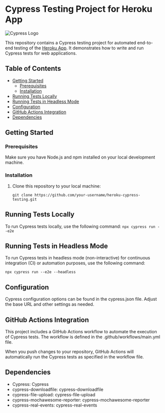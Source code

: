 # Cypress Testing Project for Heroku App

![Cypress Logo](https://encrypted-tbn0.gstatic.com/images?q=tbn:ANd9GcQ2TDjyxWeYk8OVtD1jaNfmsxJ1HhXPImaFAvx71MxahjSv9GHP-_T82XoSYUN4JJj9Cxk&usqp=CAU)

This repository contains a Cypress testing project for automated end-to-end testing of the [Heroku App](https://the-internet.herokuapp.com). It demonstrates how to write and run Cypress tests for web applications.

## Table of Contents
- [Getting Started](#getting-started)
  - [Prerequisites](#prerequisites)
  - [Installation](#installation)
- [Running Tests Locally](#running-tests-locally)
- [Running Tests in Headless Mode](#running-tests-in-headless-mode)
- [Configuration](#configuration)
- [GitHub Actions Integration](#github-actions-integration)
- [Dependencies](#dependencies)

## Getting Started

### Prerequisites

Make sure you have Node.js and npm installed on your local development machine.

### Installation

1. Clone this repository to your local machine:

   ```git clone https://github.com/your-username/heroku-cypress-testing.git```

## Running Tests Locally
To run Cypress tests locally, use the following command:
    ```npx cypress run --e2e```


## Running Tests in Headless Mode
To run Cypress tests in headless mode (non-interactive) for continuous integration (CI) or automation purposes, use the following command:
   
   ```npx cypress run --e2e --headless```

## Configuration
Cypress configuration options can be found in the cypress.json file. Adjust the base URL and other settings as needed.

## GitHub Actions Integration
This project includes a GitHub Actions workflow to automate the execution of Cypress tests. The workflow is defined in the .github/workflows/main.yml file.

When you push changes to your repository, GitHub Actions will automatically run the Cypress tests as specified in the workflow file.

## Dependencies
- Cypress: Cypress
- cypress-downloadfile: cypress-downloadfile
- cypress-file-upload: cypress-file-upload
- cypress-mochawesome-reporter: cypress-mochawesome-reporter
- cypress-real-events: cypress-real-events
